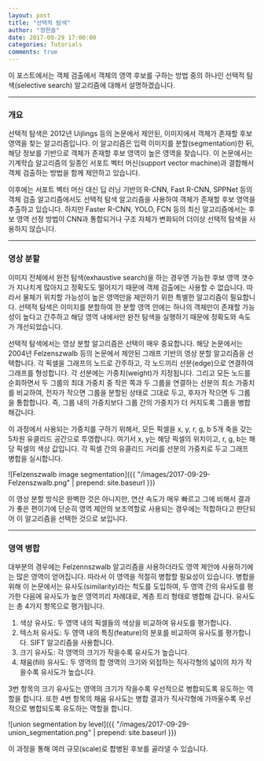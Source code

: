 ```yaml
---
layout: post
title: "선택적 탐색"
author: "정한솔"
date: 2017-09-29 17:00:00
categories: Tutorials
comments: true
---
```


이 포스트에서는 객체 검출에서 객체의 영역 후보를 구하는 방법 중의 하나인 선택적 탐색(selective search) 알고리즘에 대해서 설명하겠습니다.

---

### 개요

선택적 탐색은 2012년 Uijlings 등의 논문에서 제안된, 이미지에서 객체가 존재할 후보 영역을 찾는 알고리즘입니다. 이 알고리즘은 입력 이미지를 분할(segmentation)한 뒤, 해당 정보를 기반으로 객체가 존재할 후보 영역이 높은 영역을 찾습니다. 이 논문에서는 기계학습 알고리즘의 일종인 서포트 벡터 머신(support vector machine)과 결합해서 객체 검출하는 방법을 함께 제안하고 있습니다.

이후에는 서포트 벡터 머신 대신 딥 러닝 기반의 R-CNN, Fast R-CNN, SPPNet 등의 객체 검출 알고리즘에서도 선택적 탐색 알고리즘을 사용하여 객체가 존재할 후보 영역을 추출하고 있습니다. 하지만 Faster R-CNN, YOLO, FCN 등의 최신 알고리즘에서는 후보 영역 선정 방법이 CNN과 통합되거나 구조 자체가 변화되어 더이상 선택적 탐색을 사용하지 않습니다.

---

### 영상 분할

이미지 전체에서 완전 탐색(exhaustive search)을 하는 경우엔 가능한 후보 영역 갯수가 지나치게 많아지고 정확도도 떨어지기 때문에 객체 검출에는 사용할 수 없습니다. 따라서 물체가 위치할 가능성이 높은 영역만을 제안하기 위한 특별한 알고리즘이 필요합니다. 선택적 탐색은 이미지를 분할하여 한 분할 영역 안에는 하나의 객체만이 존재할 가능성이 높다고 간주하고 해당 영역 내에서만 완전 탐색을 실행하기 때문에 정확도와 속도가 개선되었습니다.

선택적 탐색에서는 영상 분할 알고리즘은 선택이 매우 중요합니다. 해당 논문에서는 2004년 Felzenszwalb 등의 논문에서 제안된 그래프 기반의 영상 분할 알고리즘을 선택합니다. 각 픽셀을 그래프의 노드로 간주하고, 각 노드끼리 선분(edge)으로 연결하여 그래프를 형성합니다. 각 선분에는 가중치(weight)가 지정됩니다. 그리고 모든 노드를 순회하면서 두 그룹의 최대 가중치 중 작은 쪽과 두 그룹을 연결하는 선분의 최소 가중치를 비교하여, 전자가 작으면 그룹을 분할된 상태로 그대로 두고, 후자가 작으면 두 그룹을 통합합니다. 즉, 그룹 내의 가중치보다 그룹 간의 가중치가 더 커지도록 그룹을 병합해갑니다.

이 과정에서 사용되는 가중치를 구하기 위해서, 모든 픽셀을 x, y, r, g, b 5개 축을 갖는 5차원 유클리드 공간으로 투영합니다. 여기서 x, y는 해당 픽셀의 위치이고, r, g, b는 해당 픽셀의 색상 값입니다. 각 픽셀 간의 유클리드 거리를 선분의 가중치로 두고 그래프 병합을 실시합니다.

![Felzenszwalb image segmentation]({{ "/images/2017-09-29-Felzenszwalb.png" | prepend: site.baseurl }})

이 영상 분할 방식은 완벽한 것은 아니지만, 연산 속도가 매우 빠르고 그에 비해서 결과가 좋은 편이기에 단순히 영역 제안의 보조역할로 사용되는 경우에는 적합하다고 판단되어 이 알고리즘을 선택한 것으로 보입니다.

---

### 영역 병합

대부분의 경우에는 Felzennszwalb 알고리즘을 사용하더라도 영역 제안에 사용하기에는 많은 영역이 얻어집니다. 따라서 이 영역을 적절히 병합할 필요성이 있습니다. 병합을 위해 이 논문에서는 유사도(similarity)라는 척도를 도입하여, 두 영역 간의 유사도를 평가한 다음에 유사도가 높은 영역끼리 차례대로, 계층 트리 형태로 병합해 갑니다. 유사도는 총 4가지 항목으로 평가됩니다.

 1. 색상 유사도: 두 영역 내의 픽셀들의 색상을 비교하여 유사도를 평가합니다.
 2. 텍스처 유사도: 두 영역 내의 특징(feature)의 분포를 비교하여 유사도를 평가합니다. SIFT 알고리즘을 사용합니다.
 3. 크기 유사도: 각 영역의 크기가 작을수록 유사도가 높습니다.
 4. 채움(fill) 유사도: 두 영역의 합 영역의 크기와 외접하는 직사각형의 넓이의 차가 작을수록 유사도가 높습니다.

3번 항목의 크기 유사도는 영역의 크기가 작을수록 우선적으로 병합되도록 유도하는 역할을 합니다. 또한 4번 항목의 채움 유사도는 병합 결과가 직사각형에 가까울수록 우선적으로 병합되도록 유도하는 역할을 합니다.

![union segmentation by level]({{ "/images/2017-09-29-union_segmentation.png" | prepend: site.baseurl }})

이 과정을 통해 여러 규모(scale)로 합병된 후보를 골라낼 수 있습니다.
